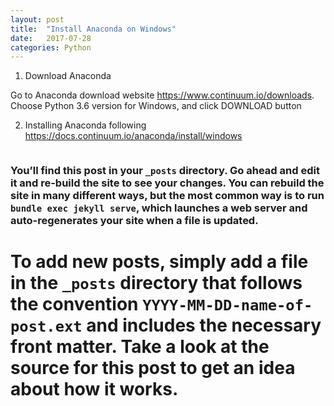 ```yaml
---
layout: post
title:  "Install Anaconda on Windows"
date:   2017-07-28 
categories: Python
---
```

1. Download Anaconda

Go to Anaconda download website <https://www.continuum.io/downloads>.
Choose Python 3.6 version for Windows, and click DOWNLOAD button

2. Installing Anaconda following
<https://docs.continuum.io/anaconda/install/windows>

```

```
### You’ll find this post in your `_posts` directory. Go ahead and edit it and re-build the site to see your changes. You can rebuild the site in many different ways, but the most common way is to run `bundle exec jekyll serve`, which launches a web server and auto-regenerates your site when a file is updated.

# To add new posts, simply add a file in the `_posts` directory that follows the convention `YYYY-MM-DD-name-of-post.ext` and includes the necessary front matter. Take a look at the source for this post to get an idea about how it works.
